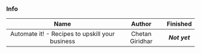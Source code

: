 ### Info

| Name | Author | Finished |
| :----: | :----: | :----: |
| Automate it! - Recipes to upskill your business | Chetan Giridhar | ***Not yet*** |